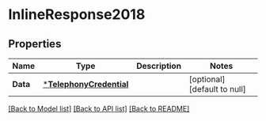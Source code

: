 # InlineResponse2018

## Properties
Name | Type | Description | Notes
------------ | ------------- | ------------- | -------------
**Data** | [***TelephonyCredential**](TelephonyCredential.md) |  | [optional] [default to null]

[[Back to Model list]](../README.md#documentation-for-models) [[Back to API list]](../README.md#documentation-for-api-endpoints) [[Back to README]](../README.md)

